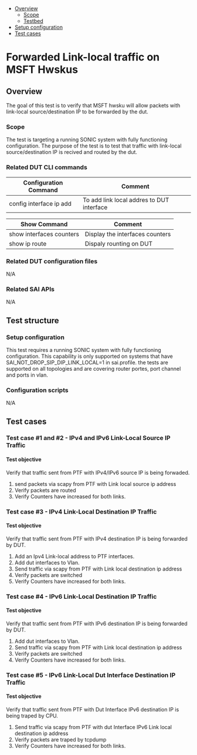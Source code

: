 - [Overview](#overview)
  - [Scope](#scope)
  - [Testbed](#testbed)
- [Setup configuration](#setup-configuration)
- [Test cases](#test-cases)

# Forwarded Link-local traffic on MSFT Hwskus

## Overview

The goal of this test is to verify that MSFT hwsku will allow packets with link-local source/destination IP to be forwarded by the dut.

### Scope

The test is targeting a running SONIC system with fully functioning configuration. The purpose of the test is to test that traffic with link-local source/destination IP is recived and routed by the dut.

### Related DUT CLI commands

| Configuration Command   | Comment                                   |
| ----------------------- | ----------------------------------------- |
| config interface ip add | To add link local addres to DUT interface |

| Show Command             | Comment                         |
| ------------------------ | ------------------------------- |
| show interfaces counters | Display the interfaces counters |
| show ip route            | Dispaly rounting on DUT         |

### Related DUT configuration files

N/A

### Related SAI APIs

N/A

## Test structure

### Setup configuration

This test requires a running SONIC system with fully functioning configuration.
This capability is only supported on systems that have SAI_NOT_DROP_SIP_DIP_LINK_LOCAL=1 in sai.profile.
the tests are supported on all topologies and are covering router portes, port channel and ports in vlan.

### Configuration scripts

N/A

## Test cases

### Test case #1 and #2 - IPv4 and IPv6 Link-Local Source IP Traffic

#### Test objective

Verify that traffic sent from PTF with IPv4/IPv6 source IP is being forwaded.

1. send packets via scapy from PTF with Link local source ip address
2. Verify packets are routed
3. Verify Counters have increased for both links.

### Test case #3 - IPv4 Link-Local Destination IP Traffic

#### Test objective

Verify that traffic sent from PTF with IPv4 destination IP is being forwarded by DUT.

1. Add an Ipv4 Link-local address to PTF interfaces.
2. Add dut interfaces to Vlan.
3. Send traffic via scapy from PTF with Link local destination ip address
4. Verify packets are switched
5. Verify Counters have increased for both links.

### Test case #4 - IPv6 Link-Local Destination IP Traffic

#### Test objective

Verify that traffic sent from PTF with IPv6 destination IP is being forwarded by DUT.

1. Add dut interfaces to Vlan.
2. Send traffic via scapy from PTF with Link local destination ip address
3. Verify packets are switched
4. Verify Counters have increased for both links.

### Test case #5 - IPv6 Link-Local Dut Interface Destination IP Traffic

#### Test objective

Verify that traffic sent from PTF with Dut Interface IPv6 destination IP is being traped by CPU.

1. Send traffic via scapy from PTF with dut Interface IPv6 Link local destination ip address
2. Verify packets are traped by tcpdump
3. Verify Counters have increased for both links.
